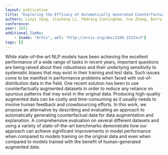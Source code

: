 ```yaml
---
layout: publication
title: "Exploring the Efficacy of Automatically Generated Counterfactuals for Sentiment Analysis"
authors: Linyi Yang, Jiazheng Li, Pádraig Cunningham, Yue Zhang, Barry Smyth, Ruihai Dong
conference: 
year: 2021
additional_links: 
    - {name: "ArXiv", url: "http://arxiv.org/abs/2106.15231v3"}
tags: []
---
```

While state-of-the-art NLP models have been achieving the excellent
performance of a wide range of tasks in recent years, important questions are
being raised about their robustness and their underlying sensitivity to
systematic biases that may exist in their training and test data. Such issues
come to be manifest in performance problems when faced with out-of-distribution
data in the field. One recent solution has been to use counterfactually
augmented datasets in order to reduce any reliance on spurious patterns that
may exist in the original data. Producing high-quality augmented data can be
costly and time-consuming as it usually needs to involve human feedback and
crowdsourcing efforts. In this work, we propose an alternative by describing
and evaluating an approach to automatically generating counterfactual data for
data augmentation and explanation. A comprehensive evaluation on several
different datasets and using a variety of state-of-the-art benchmarks
demonstrate how our approach can achieve significant improvements in model
performance when compared to models training on the original data and even when
compared to models trained with the benefit of human-generated augmented data.